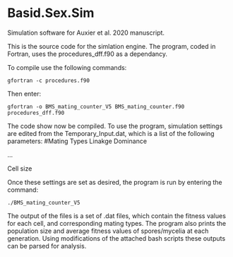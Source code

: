# Basid.Sex.Sim
Simulation software for Auxier et al. 2020 manuscript.

This is the source code for the simlation engine. The program, coded in Fortran, uses the procedures_dff.f90 as a dependancy.

To compile use the following commands:

`gfortran -c procedures.f90`

Then enter:

`gfortran -o BMS_mating_counter_V5 BMS_mating_counter.f90 procedures_dff.f90`

The code show now be compiled. To use the program, simulation settings are edited from the Temporary_Input.dat, which is a list of the following parameters:
#Mating Types
Linakge
Dominance

...


Cell size

Once these settings are set as desired, the program is run by entering the command:

`./BMS_mating_counter_V5`

The output of the files is a set of .dat files, which contain the fitness values for each cell, and corresponding mating types. The program also prints the population size and average fitness values of spores/mycelia at each generation. Using modifications of the attached bash scripts these outputs can be parsed for analysis.
